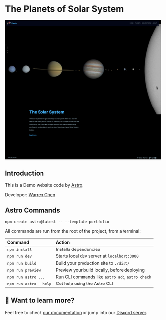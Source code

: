 # The Planets of Solar System


![Web site screen shot](./public/assets/images/screenshot-solar-system-planets.png)


## Introduction

This is a Demo website code by [Astro](https://astro.build/).

Developer: [Warren Chen](https://github.com/ChenWarren/)


## Astro Commands

```
npm create astro@latest -- --template portfolio
```

All commands are run from the root of the project, from a terminal:

| Command                | Action                                           |
| :--------------------- | :----------------------------------------------- |
| `npm install`          | Installs dependencies                            |
| `npm run dev`          | Starts local dev server at `localhost:3000`      |
| `npm run build`        | Build your production site to `./dist/`          |
| `npm run preview`      | Preview your build locally, before deploying     |
| `npm run astro ...`    | Run CLI commands like `astro add`, `astro check` |
| `npm run astro --help` | Get help using the Astro CLI                     |

## 👀 Want to learn more?

Feel free to check [our documentation](https://docs.astro.build) or jump into our [Discord server](https://astro.build/chat).
